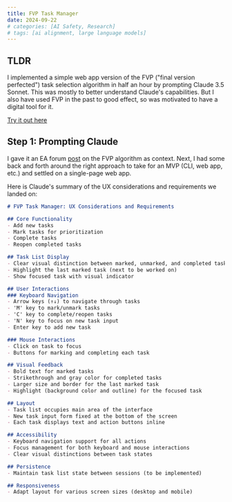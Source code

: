 ```yaml
---
title: FVP Task Manager
date: 2024-09-22
# categories: [AI Safety, Research]
# tags: [ai alignment, large language models]
---
```


## TLDR
I implemented a simple web app version of the FVP ("final version perfected") task selection algorithm in half an hour by prompting Claude 3.5 Sonnet.
This was mostly to better understand Claude's capabilities. 
But I also have used FVP in the past to good effect, so was motivated to have a digital tool for it.

[Try it out here](/webtools/fvp.html)

## Step 1: Prompting Claude
I gave it an EA forum [post](https://forum.effectivealtruism.org/posts/dGmqqqf5kAyqQC3bS/final-version-perfected-an-underused-execution-algorithm) on the FVP algorithm as context. Next, I had some back and forth around the right approach to take for an MVP (CLI, web app, etc.) and settled on a single-page web app.

Here is Claude's summary of the UX considerations and requirements we landed on:

```markdown
# FVP Task Manager: UX Considerations and Requirements

## Core Functionality
- Add new tasks
- Mark tasks for prioritization
- Complete tasks
- Reopen completed tasks

## Task List Display
- Clear visual distinction between marked, unmarked, and completed tasks
- Highlight the last marked task (next to be worked on)
- Show focused task with visual indicator

## User Interactions
### Keyboard Navigation
- Arrow keys (↑↓) to navigate through tasks
- 'M' key to mark/unmark tasks
- 'C' key to complete/reopen tasks
- 'N' key to focus on new task input
- Enter key to add new task

### Mouse Interactions
- Click on task to focus
- Buttons for marking and completing each task

## Visual Feedback
- Bold text for marked tasks
- Strikethrough and gray color for completed tasks
- Larger size and border for the last marked task
- Highlight (background color and outline) for the focused task

## Layout
- Task list occupies main area of the interface
- New task input form fixed at the bottom of the screen
- Each task displays text and action buttons inline

## Accessibility
- Keyboard navigation support for all actions
- Focus management for both keyboard and mouse interactions
- Clear visual distinctions between task states

## Persistence
- Maintain task list state between sessions (to be implemented)

## Responsiveness
- Adapt layout for various screen sizes (desktop and mobile)
```
